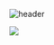 

![header](https://capsule-render.vercel.app/api?type=slice&color=auto&height=300&section=header&text=HongJunHo&fontSize=90)


<img src="https://img.shields.io/badge/Java-#007396?style=flat-square&logo=java&logoColor=white"/>

